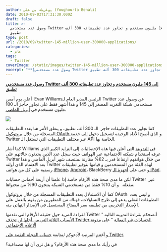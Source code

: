 ```yaml
---
author: يوغرطة بن علي (Youghourta Benali)
date: 2010-09-03T17:31:30.000Z
draft: false
title: >-
  وصول عدد مستخدمي Twitter إلى 145 مليون مستخدم و تجاوز عدد تطبيقاته 300 ألف
  تطبيق 
type: post
url: /2010/09/twitter-145-million-user-300000-applications/
categories:
  - عام
tags:
  - Twitter
coverImage: /static/images/twitter-145-million-user-300000-applications/twitter.png
excerpt: "**[وصول عدد مستخدمي Twitter إلى 145 مليون مستخدم و تجاوز عدد تطبيقاته 300 ألف تطبيق](https://www.it-scoop.com/2010/09/twitter-145-million-user-300000-applications)**\n\nأعلن يوم أمس \_Evan Williamsالرئيس المدير العام لـ Twitter عن وصول عدد مستخدمي شبكة التغريد المصغر إلى 145 و هذا أشهر فقط على تجاوز حاجز الـ"
---
```

**[وصول عدد مستخدمي Twitter إلى 145 مليون مستخدم و تجاوز عدد تطبيقاته 300 ألف تطبيق](https://www.it-scoop.com/2010/09/twitter-145-million-user-300000-applications)**

أعلن يوم أمس  Evan Williamsالرئيس المدير العام لـ Twitter عن وصول عدد مستخدمي شبكة التغريد المصغر إلى 145 و هذا أشهر فقط على تجاوز حاجز الـ 100 مليون مستخدم في [أبريل الماضي](https://www.it-scoop.com/2010/04/twitter-surpasses-100-million-user/).

![](/static/images/twitter-145-million-user-300000-applications/twitter.png)

كما تجاوز عدد التطبيقات حاجز  الـ 300 ألف تطبيق، و يتعلق الأمر هنا بعدد التطبيقات المسجلة من خلال [بروتوكول OAuth ](https://www.it-scoop.com/2010/08/twitter-oauth-protocol/)و الذي أصبح الأداة الوحيدة لتسجيل دخول إلى خدمة Twitter عبر مختلف التطبيقات التي تستغل الـ API الخاصة بها.

كما أشار Williams في [التدوينة](http://blog.twitter.com/2010/09/evolving-ecosystem.html) التي أعلن فيها هذه الإحصائيات إلى التزايد الكبير الذي عرفه استخدام شبكته الاجتماعية عبر الهواتف حيث سجل عدد الذين يحدثون حالاتهم على Twitter من خلال هواتفهم ارتفاعا قدر بـ 62% مقارنة بمنتصف شهر أبريل الماضي و هذا بعد الاهتمام الذي أولته Twitter لهذه الفئة من المستخدمين و قيامها بتوفير تطبيقات رسمية على كل من هواتف [iPhone](https://www.it-scoop.com/2010/04/twitter-acquires-tweetie/)، [Android](https://www.it-scoop.com/2010/05/twitter-android-application/)، BlackBerry و حتى على [أجهزة الـ iPad](https://www.it-scoop.com/2010/09/twiiter-ipad/).

لكن ما مدى صحة هذه الأرقام خاصة إذا علمنا أن أربعة أخماس حسابات Twitter  غير مفعلة،  و أن 10% فقط من مستخدمي الشبكة ينتجون 90% من محتواها.

كما أن الاستدلال بعدد التطبيقات المسجلة من خلال بروتوكول OAuth  و ليس بعدد التطبيقات الفعلي يدعو إلى طرح التساؤلات، فهناك من المطورين من يقوم بالعمل على الإصدار التجريبي من تطبيقه بغير المفتاح المستعمل في الإصدار النهائي منه.

لقراءة المزيد حول حقيقة الأرقام التي تقدمها Twitter أنصحكم بقراءة التدوينة التالية " [الأسباب الثلاثة التي من أجلها لن تحذف Twitter الحسابات غير الفعالة](https://socialmedia4arab.com/2010/08/twitter-inactive-account/) " على [مدونة الإعلام الاجتماعي](https://socialmedia4arab.com/)

و أغتنم الفرصة لأدعوكم لمتابعة [حساب المجلة التقنية على Twitter](http://twitter.com/it_scoop_com).

في رأيك ما مدى صحة هذه الأرقام؟ و هل ترى أن لها مصداقية؟
